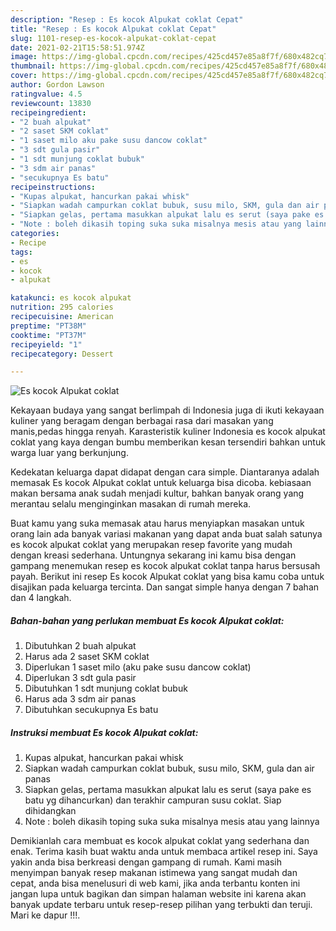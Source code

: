 ```yaml
---
description: "Resep : Es kocok Alpukat coklat Cepat"
title: "Resep : Es kocok Alpukat coklat Cepat"
slug: 1101-resep-es-kocok-alpukat-coklat-cepat
date: 2021-02-21T15:58:51.974Z
image: https://img-global.cpcdn.com/recipes/425cd457e85a8f7f/680x482cq70/es-kocok-alpukat-coklat-foto-resep-utama.jpg
thumbnail: https://img-global.cpcdn.com/recipes/425cd457e85a8f7f/680x482cq70/es-kocok-alpukat-coklat-foto-resep-utama.jpg
cover: https://img-global.cpcdn.com/recipes/425cd457e85a8f7f/680x482cq70/es-kocok-alpukat-coklat-foto-resep-utama.jpg
author: Gordon Lawson
ratingvalue: 4.5
reviewcount: 13830
recipeingredient:
- "2 buah alpukat"
- "2 saset SKM coklat"
- "1 saset milo aku pake susu dancow coklat"
- "3 sdt gula pasir"
- "1 sdt munjung coklat bubuk"
- "3 sdm air panas"
- "secukupnya Es batu"
recipeinstructions:
- "Kupas alpukat, hancurkan pakai whisk"
- "Siapkan wadah campurkan coklat bubuk, susu milo, SKM, gula dan air panas"
- "Siapkan gelas, pertama masukkan alpukat lalu es serut (saya pake es batu yg dihancurkan) dan terakhir campuran susu coklat. Siap dihidangkan"
- "Note : boleh dikasih toping suka suka misalnya mesis atau yang lainnya"
categories:
- Recipe
tags:
- es
- kocok
- alpukat

katakunci: es kocok alpukat 
nutrition: 295 calories
recipecuisine: American
preptime: "PT38M"
cooktime: "PT37M"
recipeyield: "1"
recipecategory: Dessert

---
```



![Es kocok Alpukat coklat](https://img-global.cpcdn.com/recipes/425cd457e85a8f7f/680x482cq70/es-kocok-alpukat-coklat-foto-resep-utama.jpg)

Kekayaan budaya yang sangat berlimpah di Indonesia juga di ikuti kekayaan kuliner yang beragam dengan berbagai rasa dari masakan yang manis,pedas hingga renyah. Karasteristik kuliner Indonesia es kocok alpukat coklat yang kaya dengan bumbu memberikan kesan tersendiri bahkan untuk warga luar yang berkunjung.


Kedekatan keluarga dapat didapat dengan cara simple. Diantaranya adalah memasak Es kocok Alpukat coklat untuk keluarga bisa dicoba. kebiasaan makan bersama anak sudah menjadi kultur, bahkan banyak orang yang merantau selalu menginginkan masakan di rumah mereka.



Buat kamu yang suka memasak atau harus menyiapkan masakan untuk orang lain ada banyak variasi makanan yang dapat anda buat salah satunya es kocok alpukat coklat yang merupakan resep favorite yang mudah dengan kreasi sederhana. Untungnya sekarang ini kamu bisa dengan gampang menemukan resep es kocok alpukat coklat tanpa harus bersusah payah.
Berikut ini resep Es kocok Alpukat coklat yang bisa kamu coba untuk disajikan pada keluarga tercinta. Dan sangat simple hanya dengan 7 bahan dan 4 langkah.


<!--inarticleads1-->

##### Bahan-bahan yang perlukan membuat Es kocok Alpukat coklat:

1. Dibutuhkan 2 buah alpukat
1. Harus ada 2 saset SKM coklat
1. Diperlukan 1 saset milo (aku pake susu dancow coklat)
1. Diperlukan 3 sdt gula pasir
1. Dibutuhkan 1 sdt munjung coklat bubuk
1. Harus ada 3 sdm air panas
1. Dibutuhkan secukupnya Es batu




<!--inarticleads2-->

##### Instruksi membuat  Es kocok Alpukat coklat:

1. Kupas alpukat, hancurkan pakai whisk
1. Siapkan wadah campurkan coklat bubuk, susu milo, SKM, gula dan air panas
1. Siapkan gelas, pertama masukkan alpukat lalu es serut (saya pake es batu yg dihancurkan) dan terakhir campuran susu coklat. Siap dihidangkan
1. Note : boleh dikasih toping suka suka misalnya mesis atau yang lainnya




Demikianlah cara membuat es kocok alpukat coklat yang sederhana dan enak. Terima kasih buat waktu anda untuk membaca artikel resep ini. Saya yakin anda bisa berkreasi dengan gampang di rumah. Kami masih menyimpan banyak resep makanan istimewa yang sangat mudah dan cepat, anda bisa menelusuri di web kami, jika anda terbantu konten ini jangan lupa untuk bagikan dan simpan halaman website ini karena akan banyak update terbaru untuk resep-resep pilihan yang terbukti dan teruji. Mari ke dapur !!!. 
